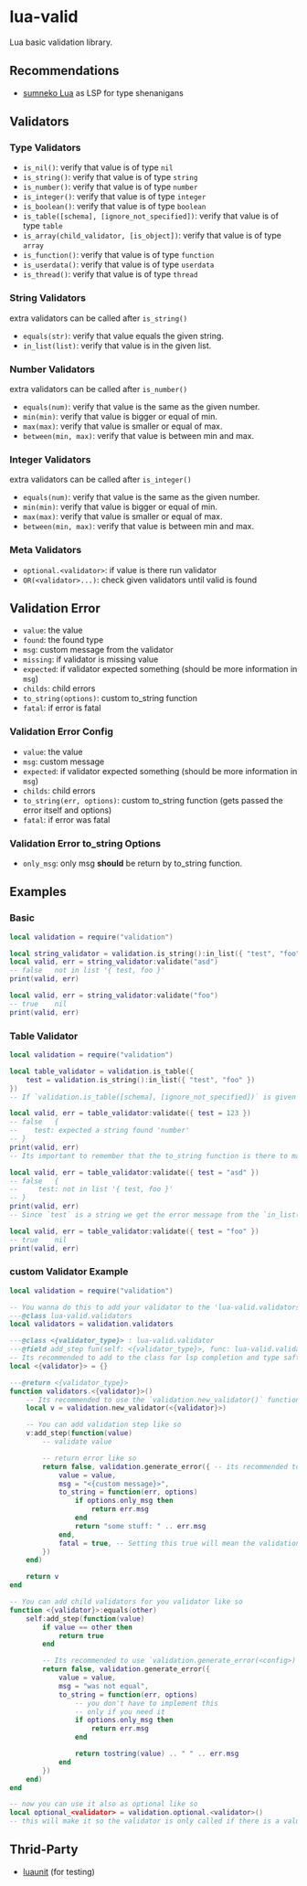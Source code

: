 # lua-valid
Lua basic validation library.

## Recommendations
- [sumneko Lua](https://github.com/LuaLS/lua-language-server) as LSP for type shenanigans

## Validators

### Type Validators
- `is_nil()`: verify that value is of type `nil`
- `is_string()`: verify that value is of type `string`
- `is_number()`: verify that value is of type `number`
- `is_integer()`: verify that value is of type `integer`
- `is_boolean()`: verify that value is of type `boolean`
- `is_table([schema], [ignore_not_specified])`: verify that value is of type `table`
- `is_array(child_validator, [is_object])`: verify that value is of type `array`
- `is_function()`: verify that value is of type `function`
- `is_userdata()`: verify that value is of type `userdata`
- `is_thread()`: verify that value is of type `thread`

### String Validators
extra validators can be called after `is_string()`
- `equals(str)`: verify that value equals the given string.
- `in_list(list)`: verify that value is in the given list.

### Number Validators
extra validators can be called after `is_number()`
- `equals(num)`: verify that value is the same as the given number.
- `min(min)`: verify that value is bigger or equal of min.
- `max(max)`: verify that value is smaller or equal of max.
- `between(min, max)`: verify that value is between min and max.

### Integer Validators
extra validators can be called after `is_integer()`
- `equals(num)`: verify that value is the same as the given number.
- `min(min)`: verify that value is bigger or equal of min.
- `max(max)`: verify that value is smaller or equal of max.
- `between(min, max)`: verify that value is between min and max.

### Meta Validators
- `optional.<validator>`: if value is there run validator
- `OR(<validator>...)`: check given validators until valid is found

## Validation Error
- `value`: the value
- `found`: the found type
- `msg`: custom message from the validator
- `missing`: if validator is missing value
- `expected`: if validator expected something (should be more information in `msg`)
- `childs`: child errors
- `to_string(options)`: custom to_string function
- `fatal`: if error is fatal  

### Validation Error Config
- `value`: the value
- `msg`: custom message
- `expected`: if validator expected something (should be more information in `msg`)
- `childs`: child errors
- `to_string(err, options)`: custom to_string function (gets passed the error itself and options)
- `fatal`: if error was fatal

### Validation Error to_string Options
- `only_msg`: only msg **should** be return by to_string function.

## Examples

### Basic
```lua
local validation = require("validation")

local string_validator = validation.is_string():in_list({ "test", "foo" })
local valid, err = string_validator:validate("asd")
-- false   not in list '{ test, foo }'
print(valid, err)

local valid, err = string_validator:validate("foo")
-- true    nil
print(valid, err)
```

### Table Validator
```lua
local validation = require("validation")

local table_validator = validation.is_table({
    test = validation.is_string():in_list({ "test", "foo" })
})
-- If `validation.is_table([schema], [ignore_not_specified])` is given a schema it will also check if the table follows the schema.

local valid, err = table_validator:validate({ test = 123 })
-- false   {
--    test: expected a string found 'number'
-- }
print(valid, err)
-- Its important to remember that the to_string function is there to make the error state readable for a human not for value extraction

local valid, err = table_validator:validate({ test = "asd" })
-- false   {
--     test: not in list '{ test, foo }'
-- }
print(valid, err)
-- Since `test` is a string we get the error message from the `in_list()` step since `is_string()` returns a fatal error if the given value is not a string.

local valid, err = table_validator:validate({ test = "foo" })
-- true    nil
print(valid, err)
```

### custom Validator Example
```lua
local validation = require("validation")

-- You wanna do this to add your validator to the 'lua-valid.validators' type
---@class lua-valid.validators
local validators = validation.validators

---@class <{validator_type}> : lua-valid.validator
---@field add_step fun(self: <{validator_type}>, func: lua-valid.validate_func<{your_validation_type}>) : <{validator_type}>
-- Its recommended to add to the class for lsp completion and type saftey.
local <{validator}> = {}

---@return <{validator_type}>
function validators.<{validator}>()
    -- Its recommended to use the `validation.new_validator()` function for initialization.
    local v = validation.new_validator(<{validator}>)

    -- You can add validation step like so
    v:add_step(function(value)
        -- validate value

        -- return error like so
        return false, validation.generate_error({ -- its recommended to use validation.generate_error({...})
            value = value,
            msg = "<{custom message}>",
            to_string = function(err, options)
                if options.only_msg then
                    return err.msg
                end
                return "some stuff: " .. err.msg
            end,
            fatal = true, -- Setting this true will mean the validation process will stop at this error and return since its not error safe to proceed when you make type assumptions and don't validate the value type in every step.
        })
    end)

    return v
end

-- You can add child validators for you validator like so
function <{validator}>:equals(other)
    self:add_step(function(value)
        if value == other then
            return true
        end

        -- Its recommended to use `validation.generate_error(<config>)`
        return false, validation.generate_error({
            value = value,
            msg = "was not equal",
            to_string = function(err, options)
                -- you don't have to implement this
                -- only if you need it
                if options.only_msg then
                    return err.msg
                end

                return tostring(value) .. " " .. err.msg
            end
        })
    end)
end

-- now you can use it also as optional like so
local optional_<validator> = validation.optional.<validator>()
-- this will make it so the validator is only called if there is a value and return true if there is no value 
```

## Thrid-Party
- [luaunit](https://github.com/bluebird75/luaunit) (for testing)

